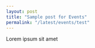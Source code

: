 ```yaml
---
layout: post
title: "Sample post for Events"
permalink: "/latest/events/test"
---
```

Lorem ipsum sit amet
